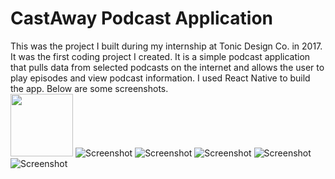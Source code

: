 # CastAway Podcast Application
This was the project I built during my internship at Tonic Design Co. in 2017. 
It was the first coding project I created. It is a simple podcast application
that pulls data from selected podcasts on the internet and allows the user
to play episodes and view podcast information. I used React Native to build
the app. Below are some screenshots.<br/>
<img src="../imgs/all_podcasts.png" width="100p"/>
![Screenshot](imgs/all_podcasts.png)
![Screenshot](imgs/the_daily.png)
![Screenshot](imgs/play.png)
![Screenshot](imgs/play_2.png)
![Screenshot](imgs/episode_info.png)
